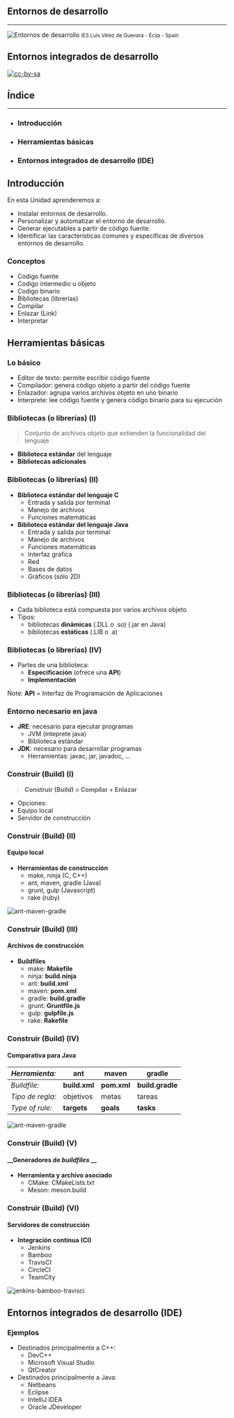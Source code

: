 <!---
Ejemplos

<video class="stretch" controls><source src="http://clips.vorwaerts-gmbh.de/big_buck_bunny.mp4" type="video/mp4"></video>
<iframe width="560" height="315" src="https://www.youtube.com/embed/3RBq-WlL4cU" frameborder="0" allowfullscreen></iframe>

slide: data-background="#ff0000" 
element: class="fragment" data-fragment-index="1"
-->
## Entornos de desarrollo
---
![Entornos de desarrollo](http://jamj2000.github.io/entornosdesarrollo/entornosdesarrollo.png)
<small> IES Luis Vélez de Guevara - Écija - Spain </small>


## Entornos integrados de desarrollo

[![cc-by-sa](http://jamj2000.github.io/entornosdesarrollo/cc-by-sa.png)](http://creativecommons.org/licenses/by-sa/4.0/)


## Índice
--- 
- ### Introducción
- ### Herramientas básicas
- ### Entornos integrados de desarrollo (IDE)

<!--- Note: Nota a pie de página. -->



## Introducción


En esta Unidad aprenderemos a:

- Instalar entornos de desarrollo.
- Personalizar y automatizar el entorno de desarrollo.
- Generar ejecutables a partir de código fuente.
- Identificar las características comunes y específicas de diversos entornos de desarrollo.


### Conceptos

- Codigo fuente
- Codigo intermedio u objeto
- Codigo binario
- Bibliotecas (librerías)
- Compilar
- Enlazar (Link)
- Interpretar



## Herramientas básicas


### Lo básico

- Editor de texto: permite escribir código fuente
- Compilador: genera código objeto a partir del código fuente
- Enlazador: agrupa varios archivos objeto en uno binario
- Interprete: lee código fuente y genera código binario para su ejecución


### Bibliotecas (o librerías) (I)

> Conjunto de archivos objeto que extienden la funcionalidad del lenguaje

- __Biblioteca estándar__ del lenguaje
- __Bibliotecas adicionales__


### Bibliotecas (o librerías) (II)

- __Biblioteca estándar del lenguaje C__
  - Entrada y salida por terminal
  - Manejo de archivos
  - Funciones matemáticas
- __Biblioteca estándar del lenguaje Java__
  - Entrada y salida por terminal
  - Manejo de archivos
  - Funciones matemáticas
  - Interfaz gráfica 
  - Red
  - Bases de datos
  - Gráficos (sólo 2D)


### Bibliotecas (o librerías) (III)

- Cada biblioteca está compuesta por varios archivos objeto
- Tipos:
  - bibliotecas __dinámicas__ (.DLL o .so) (.jar en Java) 
  - bibliotecas __estáticas__ (.LIB o .a)


### Bibliotecas (o librerías) (IV)

- Partes de una biblioteca:
  - __Especificación__ (ofrece una __API__)
  - __Implementación__ 

Note: __API__ = Interfaz de Programación de Aplicaciones


### Entorno necesario en java

- __JRE__: necesario para ejecutar programas
  - JVM (inteprete java)
  - Biblioteca estándar
- __JDK__: necesario para desarrollar programas
  - Herramientas: javac, jar, javadoc, ...


### Construir (Build) (I) 

> __Construir (Build) = Compilar + Enlazar__

- Opciones:
 - Equipo local
 - Servidor de construcción


### Construir (Build) (II) 
#### __Equipo local__

- __Herramientas de construcción__
  - make, ninja (C, C++)
  - ant, maven, gradle (Java)
  - grunt, gulp (Javascript)
  - rake (ruby)

![ant-maven-gradle](assets/ant-maven-gradle.png)


### Construir (Build) (III) 
#### __Archivos de construcción__

- __Buildfiles__
  - make: __Makefile__
  - ninja: __build.ninja__
  - ant: __build.xml__
  - maven: __pom.xml__
  - gradle: __build.gradle__
  - grunt: __Gruntfile.js__
  - gulp: __gulpfile.js__
  - rake: __Rakefile__


### Construir (Build) (IV) 
#### __Comparativa para Java__

*Herramienta:*    | ant           | maven       | gradle
------------------|---------------|-------------|--------------
*Buildfile:*      | **build.xml** | **pom.xml** | **build.gradle**
*Tipo de regla:*  | objetivos     | metas       | tareas
*Type of rule:*   | **targets**   | **goals**   | **tasks**

![ant-maven-gradle](assets/ant-maven-gradle.png)


### Construir (Build) (V) 
#### __Generadores de _buildfiles_ __

- __Herramienta y archivo asociado__
  - CMake: CMakeLists.txt
  - Meson: meson.build  


### Construir (Build) (VI) 
#### __Servidores de construcción__

- __Integración continua (CI)__
  - Jenkins 
  - Bamboo
  - TravisCI
  - CircleCI
  - TeamCity

![jenkins-bamboo-travisci](assets/jenkins-bamboo-travisci.png)



## Entornos integrados de desarrollo (IDE)


### Ejemplos

- Destinados principalmente a C++:
  - DevC++
  - Microsoft Visual Studio
  - QtCreator
- Destinados principalmente a Java:
  - Netbeans
  - Eclipse
  - IntelliJ IDEA
  - Oracle JDeveloper

 
